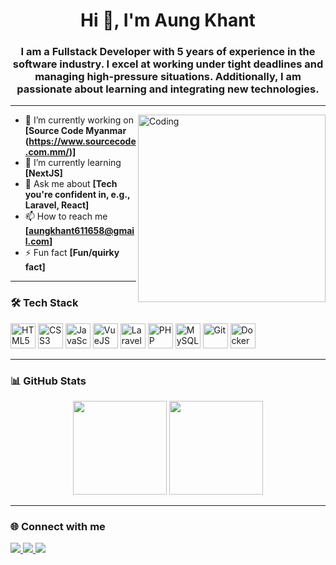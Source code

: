 <h1 align="center">Hi 👋, I'm Aung Khant</h1>
<h3 align="center">I am a Fullstack Developer with 5 years of experience in the software industry. I excel at working under tight deadlines and managing high-pressure situations. Additionally, I am passionate about learning and integrating new technologies.</h3>

---

<img align="right" alt="Coding" width="300" src="https://media.giphy.com/media/qgQUggAC3Pfv687qPC/giphy.gif" />

- 🔭 I’m currently working on **[Source Code Myanmar (https://www.sourcecode.com.mm/)]**
- 🌱 I’m currently learning **[NextJS]**
- 💬 Ask me about **[Tech you're confident in, e.g., Laravel, React]**
- 📫 How to reach me **[aungkhant611658@gmail.com]**
- ⚡ Fun fact **[Fun/quirky fact]**

---

### 🛠️ Tech Stack

<div align="left">
  <img src="https://cdn.jsdelivr.net/gh/devicons/devicon/icons/html5/html5-original.svg" height="40" alt="HTML5"/>
  <img src="https://cdn.jsdelivr.net/gh/devicons/devicon/icons/css3/css3-original.svg" height="40" alt="CSS3"/>
  <img src="https://cdn.jsdelivr.net/gh/devicons/devicon/icons/javascript/javascript-original.svg" height="40" alt="JavaScript"/>
  <img src="https://cdn.jsdelivr.net/gh/devicons/devicon/icons/vuejs/vuejs-original.svg" height="40" alt="VueJS"/>
  <img src="https://cdn.jsdelivr.net/gh/devicons/devicon/icons/laravel/laravel-plain.svg" height="40" alt="Laravel"/>
  <img src="https://cdn.jsdelivr.net/gh/devicons/devicon/icons/php/php-original.svg" height="40" alt="PHP"/>
  <img src="https://cdn.jsdelivr.net/gh/devicons/devicon/icons/mysql/mysql-original.svg" height="40" alt="MySQL"/>
  <img src="https://cdn.jsdelivr.net/gh/devicons/devicon/icons/git/git-original.svg" height="40" alt="Git"/>
  <img src="https://cdn.jsdelivr.net/gh/devicons/devicon/icons/docker/docker-original.svg" height="40" alt="Docker"/>
</div>

---

### 📊 GitHub Stats

<div align="center">
  <img src="https://github-readme-stats.vercel.app/api?username=aungkhant611658&show_icons=true&theme=radical" height="150" />
  <img src="https://github-readme-stats.vercel.app/api/top-langs/?username=aungkhant611658&layout=compact&theme=radical" height="150" />
</div>

---

### 🌐 Connect with me

<p align="left">
  <a href="https://linkedin.com/in/YOUR_LINKEDIN" target="_blank">
    <img src="https://img.shields.io/badge/LinkedIn-blue?style=for-the-badge&logo=linkedin" />
  </a>
  <a href="mailto:YOUR_EMAIL">
    <img src="https://img.shields.io/badge/Gmail-red?style=for-the-badge&logo=gmail&logoColor=white" />
  </a>
  <a href="https://YOUR_PORTFOLIO.com" target="_blank">
    <img src="https://img.shields.io/badge/Portfolio-black?style=for-the-badge&logo=github" />
  </a>
</p>
